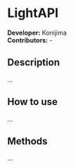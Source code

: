 # LightAPI
**Developer:** Konijima  
**Contributors:**  -

## Description
...

## How to use
...

## Methods
...
